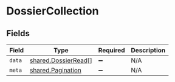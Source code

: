 # DossierCollection


## Fields

| Field                                                      | Type                                                       | Required                                                   | Description                                                |
| ---------------------------------------------------------- | ---------------------------------------------------------- | ---------------------------------------------------------- | ---------------------------------------------------------- |
| `data`                                                     | [shared.DossierRead](../../models/shared/dossierread.md)[] | :heavy_minus_sign:                                         | N/A                                                        |
| `meta`                                                     | [shared.Pagination](../../models/shared/pagination.md)     | :heavy_minus_sign:                                         | N/A                                                        |